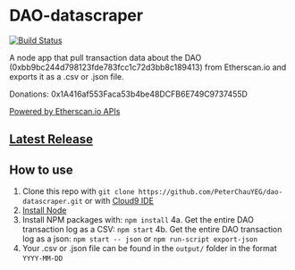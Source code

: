 # DAO-datascraper
[![Build Status](https://travis-ci.org/PeterChauYEG/dao-datascraper.svg?branch=master)](https://travis-ci.org/PeterChauYEG/dao-datascraper)

A node app that pull transaction data about the DAO (0xbb9bc244d798123fde783fcc1c72d3bb8c189413) from Etherscan.io and exports it as a .csv or .json file.

Donations: 0x1A416af553Faca53b4be48DCFB6E749C9737455D

[Powered by Etherscan.io APIs][Powered by Etherscan.io APIs]

## [Latest Release][Latest Release]

## How to use

1. Clone this repo with ```git clone https://github.com/PeterChauYEG/dao-datascraper.git``` or with [Cloud9 IDE][Cloud9 IDE]
2. [Install Node][install node]
3. Install NPM packages with: ```npm install```
4a. Get the entire DAO transaction log as a CSV: ```npm start```
4b. Get the entire DAO transaction log as a json: ```npm start -- json``` or ```npm run-script export-json```
5. Your .csv or .json file can be found in the ```output/``` folder in the format ```YYYY-MM-DD```

[Cloud9 IDE]: https://c9.io/c/JVUChbVycba
[Latest Release]: https://github.com/PeterChauYEG/dao-datascraper/releases/tag/v1.0.5
[install node]: https://nodejs.org/en/
[Powered by Etherscan.io APIs]: https://etherscan.io/apis
